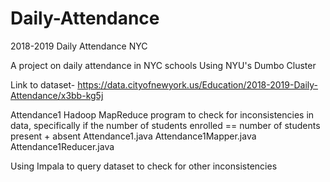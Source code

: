 # Daily-Attendance
2018-2019 Daily Attendance NYC


A project on daily attendance in NYC schools
Using NYU's Dumbo Cluster

Link to dataset- https://data.cityofnewyork.us/Education/2018-2019-Daily-Attendance/x3bb-kg5j


Attendance1 Hadoop MapReduce program to check for inconsistencies in data, specifically if the number of students enrolled == number of students present + absent
Attendance1.java
Attendance1Mapper.java
Attendance1Reducer.java

Using Impala to query dataset to check for other inconsistencies
